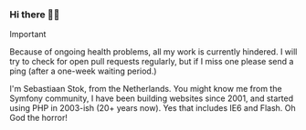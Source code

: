 ### Hi there 👋🏼

> [!IMPORTANT]  
> Because of ongoing health problems, all my work is currently hindered. I will try to check for open pull requests regularly, but if I miss one please send a ping (after a one-week waiting period.)

I'm Sebastiaan Stok, from the Netherlands. You might know me from the Symfony community,
I have been building websites since 2001, and started using PHP in 2003-ish (20+ years now).
Yes that includes IE6 and Flash. Oh God the horror!

<!--
PS. I am NOT looking for a job at the moment, so please don't spam me with job offers thank you. Also don't contact me personally
when your code or computer is not working, not by email, not by Slack pm's. Just don't, OK?

I migh be slow to respond sometimes.

- 🔭 I’m currently working on <!-- [HubKit](https://github.com/park-manager/hubkit) -- > [Rollerworks Search](https://github.com/rollerworks/search) and [Lifthill](https://github.com/lifthill)
- ⚡ Fun fact: When I got started I thought SQL table's related to HTML 😳
-->

<!--
// FIXME Ugly comments everywhere.
-->

<!-- [![sstok's github stats](https://github-readme-stats.vercel.app/api?username=sstok)](https://github.com/sstok) -->
